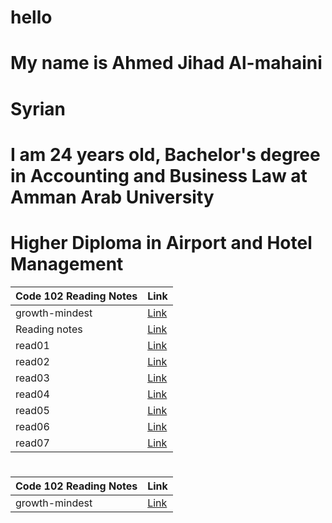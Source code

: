 # hello

# My name is Ahmed Jihad Al-mahaini
# Syrian
#  I am 24 years old,   Bachelor's degree in Accounting and Business Law at Amman Arab University
# Higher Diploma in Airport and Hotel Management







| Code 102 Reading Notes  |   Link     
|----------|:-------------
| growth-mindest | [Link](https://ahmadjihadalmahaini.github.io/reading-notes/102.md/growth-mindest)
| Reading notes | [Link](https://ahmadjihadalmahaini.github.io/reading-notes/)
| read01 |  [Link](https://ahmadjihadalmahaini.github.io/reading-notes/102.md/read01)
| read02 | [Link](https://ahmadjihadalmahaini.github.io/reading-notes/102.md/read02)
| read03 |  [Link](https://ahmadjihadalmahaini.github.io/reading-notes/102.md/read03)
| read04 | [Link](https://ahmadjihadalmahaini.github.io/reading-notes/102.md/read04)
| read05 | [Link](https://ahmadjihadalmahaini.github.io/reading-notes/102.md/read05)
| read06 |  [Link](https://ahmadjihadalmahaini.github.io/reading-notes/102.md/read06)
| read07 | [Link](https://ahmadjihadalmahaini.github.io/reading-notes/102.md/read07)
#



| Code 102 Reading Notes  |   Link     
|----------|:-------------
| growth-mindest | [Link](https://ahmadjihadalmahaini.github.io/reading-notes/102.md/growth-mindest)


